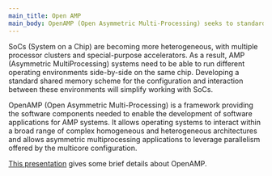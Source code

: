 ```yaml
---
main_title: Open AMP
main_body: OpenAMP (Open Asymmetric Multi-Processing) seeks to standardize the interactions between operating environments in a heterogeneous embedded system through open source solutions for Asymmetric MultiProcessing (AMP).
---
```


SoCs (System on a Chip) are becoming more heterogeneous, with multiple processor clusters and special-purpose accelerators. As a result, AMP (Asymmetric MultiProcessing) systems need to be able to run different operating environments side-by-side on the same chip. Developing a standard shared memory scheme for the configuration and interaction between these environments will simplify working with SoCs.

OpenAMP (Open Asymmetric Multi-Processing) is a framework providing the software components needed to enable the development of software applications for AMP systems. It allows operating systems to interact within a broad range of complex homogeneous and heterogeneous architectures and allows asymmetric multiprocessing applications to leverage parallelism offered by the multicore configuration.

[This presentation](/docs/presentations/OpenAMP-Elevator-Pitch-2025-Q1.pdf) gives some brief details about OpenAMP.
